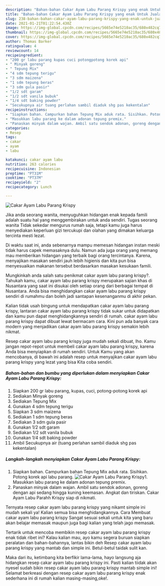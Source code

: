 ```yaml
---
description: "Bahan-bahan Cakar Ayam Labu Parang Krispy yang enak Untuk Jualan"
title: "Bahan-bahan Cakar Ayam Labu Parang Krispy yang enak Untuk Jualan"
slug: 238-bahan-bahan-cakar-ayam-labu-parang-krispy-yang-enak-untuk-jualan
date: 2021-01-21T01:22:54.430Z
image: https://img-global.cpcdn.com/recipes/5665e74e5210ac35/680x482cq70/cakar-ayam-labu-parang-krispy-foto-resep-utama.jpg
thumbnail: https://img-global.cpcdn.com/recipes/5665e74e5210ac35/680x482cq70/cakar-ayam-labu-parang-krispy-foto-resep-utama.jpg
cover: https://img-global.cpcdn.com/recipes/5665e74e5210ac35/680x482cq70/cakar-ayam-labu-parang-krispy-foto-resep-utama.jpg
author: Thomas Barker
ratingvalue: 4
reviewcount: 14
recipeingredient:
- "200 gr labu parang kupas cuci potongpotong korek api"
- " Minyak goreng"
- " Tepung Mix"
- "4 sdm tepung terigu"
- "3 sdm maizena"
- "1 sdm tepung beras"
- "3 sdm gula pasir"
- "1/2 sdt garam"
- "1/2 sdt vanila bubuk"
- "1/4 sdt baking powder"
- "Secukupnya air tuang perlahan sambil diaduk shg pas kekentalan"
recipeinstructions:
- "Siapkan bahan. Campurkan bahan Tepung Mix aduk rata. Sisihkan. Potong korek api labu parang."
- "Masukkan labu parang ke dalam adonan tepung premix."
- "Panaskan minyak dalam wajan. Ambil satu sendok adonan, goreng dengan api sedang hingga kuning keemasan. Angkat dan tiriskan. Cakar Ayam Labu Parahh Krispy siap di nikmati."
categories:
- Resep
tags:
- cakar
- ayam
- labu

katakunci: cakar ayam labu 
nutrition: 263 calories
recipecuisine: Indonesian
preptime: "PT31M"
cooktime: "PT37M"
recipeyield: "2"
recipecategory: Lunch

---
```



![Cakar Ayam Labu Parang Krispy](https://img-global.cpcdn.com/recipes/5665e74e5210ac35/680x482cq70/cakar-ayam-labu-parang-krispy-foto-resep-utama.jpg)

Jika anda seorang wanita, menyuguhkan hidangan enak kepada famili adalah suatu hal yang menggembirakan untuk anda sendiri. Tugas seorang  wanita Tidak sekedar mengurus rumah saja, tetapi kamu juga harus menyediakan keperluan gizi tercukupi dan olahan yang dimakan keluarga tercinta mesti lezat.

Di waktu  saat ini, anda sebenarnya mampu memesan hidangan instan meski tidak harus capek memasaknya dulu. Namun ada juga orang yang memang mau memberikan hidangan yang terbaik bagi orang tercintanya. Karena, menyajikan masakan sendiri jauh lebih higienis dan kita pun bisa menyesuaikan makanan tersebut berdasarkan masakan kesukaan famili. 



Mungkinkah anda salah satu penikmat cakar ayam labu parang krispy?. Tahukah kamu, cakar ayam labu parang krispy merupakan sajian khas di Nusantara yang saat ini disukai oleh setiap orang dari berbagai tempat di Nusantara. Anda bisa menghidangkan cakar ayam labu parang krispy sendiri di rumahmu dan boleh jadi santapan kesenanganmu di akhir pekan.

Kalian tidak usah bingung untuk mendapatkan cakar ayam labu parang krispy, lantaran cakar ayam labu parang krispy tidak sukar untuk didapatkan dan kamu pun dapat menghidangkannya sendiri di rumah. cakar ayam labu parang krispy dapat dibuat lewat bermacam cara. Kini pun ada banyak cara modern yang menjadikan cakar ayam labu parang krispy semakin lebih nikmat.

Resep cakar ayam labu parang krispy juga mudah sekali dibuat, lho. Kamu jangan repot-repot untuk membeli cakar ayam labu parang krispy, karena Anda bisa menyiapkan di rumah sendiri. Untuk Kamu yang akan mencobanya, di bawah ini adalah resep untuk menyajikan cakar ayam labu parang krispy yang lezat yang bisa Kita coba sendiri.

<!--inarticleads1-->

##### Bahan-bahan dan bumbu yang diperlukan dalam menyiapkan Cakar Ayam Labu Parang Krispy:

1. Siapkan 200 gr labu parang, kupas, cuci, potong-potong korek api
1. Sediakan  Minyak goreng
1. Sediakan  Tepung Mix
1. Gunakan 4 sdm tepung terigu
1. Siapkan 3 sdm maizena
1. Sediakan 1 sdm tepung beras
1. Sediakan 3 sdm gula pasir
1. Gunakan 1/2 sdt garam
1. Sediakan 1/2 sdt vanila bubuk
1. Gunakan 1/4 sdt baking powder
1. Ambil Secukupnya air (tuang perlahan sambil diaduk shg pas kekentalan)




<!--inarticleads2-->

##### Langkah-langkah menyiapkan Cakar Ayam Labu Parang Krispy:

1. Siapkan bahan. Campurkan bahan Tepung Mix aduk rata. Sisihkan. Potong korek api labu parang.
<img src="https://img-global.cpcdn.com/steps/36132579ffde5e8f/160x128cq70/cakar-ayam-labu-parang-krispy-langkah-memasak-1-foto.jpg" alt="Cakar Ayam Labu Parang Krispy">1. Masukkan labu parang ke dalam adonan tepung premix.
1. Panaskan minyak dalam wajan. Ambil satu sendok adonan, goreng dengan api sedang hingga kuning keemasan. Angkat dan tiriskan. Cakar Ayam Labu Parahh Krispy siap di nikmati.




Ternyata resep cakar ayam labu parang krispy yang nikamt simple ini mudah sekali ya! Kalian semua bisa menghidangkannya. Cara Membuat cakar ayam labu parang krispy Sangat sesuai sekali untuk kita yang baru akan belajar memasak maupun juga bagi kalian yang telah jago memasak.

Tertarik untuk mencoba membikin resep cakar ayam labu parang krispy enak tidak ribet ini? Kalau kalian mau, ayo kamu segera buruan siapkan peralatan dan bahan-bahannya, lantas bikin deh Resep cakar ayam labu parang krispy yang mantab dan simple ini. Betul-betul taidak sulit kan. 

Maka dari itu, ketimbang kita berfikir lama-lama, hayo langsung aja hidangkan resep cakar ayam labu parang krispy ini. Pasti kalian tiidak akan nyesel sudah bikin resep cakar ayam labu parang krispy mantab simple ini! Selamat berkreasi dengan resep cakar ayam labu parang krispy enak sederhana ini di rumah kalian masing-masing,oke!.

